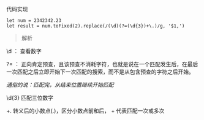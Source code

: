 <!--
 * @Description: 正则实现千分法
 * @Author: hetengfei
 * @Github: https://github.com/avrinfly
 * @Date: 2020-07-21 00:19:38
 * @LastEditors: hetengfei
 * @LastEditTime: 2020-07-21 21:56:10
--> 
代码实现
```
let num = 2342342.23
let result = num.toFixed(2).replace(/(\d)(?=(\d{3})+\.)/g, '$1,')
```
> 解析  

\d ： 查看数字

?= ： 正向肯定预查，且该预查不消耗字符，也就是说在一个匹配发生后，在最后一次匹配之后立即开始下一次匹配的搜索，而不是从包含预查的字符之后开始。

*通俗的说：匹配完，从结束位置继续开始匹配*

\d{3} 匹配三位数字

+\. 转义后的小数点(.)，区分小数点前和后， + 代表匹配一次或多次